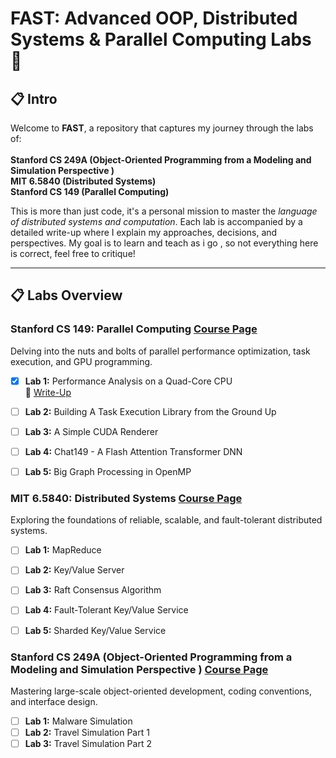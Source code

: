 # FAST: Advanced OOP, Distributed Systems & Parallel Computing Labs 🚀  

## 📋 Intro 

Welcome to **FAST**, a repository that captures my journey through the labs of: <br> <br>
**Stanford CS 249A (Object-Oriented Programming from a Modeling and Simulation Perspective )** <br>
**MIT 6.5840 (Distributed Systems)** <br>
**Stanford CS 149 (Parallel Computing)** <br>  

This is more than just code, it's a personal mission to master the *language of distributed systems and computation*. Each lab is accompanied by a detailed write-up where I explain my approaches, decisions, and perspectives. My goal is to learn and teach as i go , so not everything here is correct, feel free to critique!

---

## 📋 Labs Overview  

### **Stanford CS 149: Parallel Computing**  [Course Page](https://gfxcourses.stanford.edu/cs149/fall24)
Delving into the nuts and bolts of parallel performance optimization, task execution, and GPU programming.  

- [x] **Lab 1:** Performance Analysis on a Quad-Core CPU  
  📖 [Write-Up](https://itgass.notion.site/Write-Up-of-CS149-LAB1-1689f1788efd80db96a8d681ca68f429)  
- [ ] **Lab 2:** Building A Task Execution Library from the Ground Up  
- [ ] **Lab 3:** A Simple CUDA Renderer  
- [ ] **Lab 4:** Chat149 - A Flash Attention Transformer DNN  
- [ ] **Lab 5:** Big Graph Processing in OpenMP  


### **MIT 6.5840: Distributed Systems**  [Course Page](https://pdos.csail.mit.edu/6.824/)
Exploring the foundations of reliable, scalable, and fault-tolerant distributed systems.  

- [ ] **Lab 1:** MapReduce  
- [ ] **Lab 2:** Key/Value Server  
- [ ] **Lab 3:** Raft Consensus Algorithm  
- [ ] **Lab 4:** Fault-Tolerant Key/Value Service  
- [ ] **Lab 5:** Sharded Key/Value Service  


### **Stanford CS 249A (Object-Oriented Programming from a Modeling and Simulation Perspective )** [Course Page](https://web.stanford.edu/class/cs249a/)
Mastering large-scale object-oriented development, coding conventions, and interface design.

- [ ] **Lab 1:** Malware Simulation
- [ ] **Lab 2:** Travel Simulation Part 1
- [ ] **Lab 3:** Travel Simulation Part 2 
